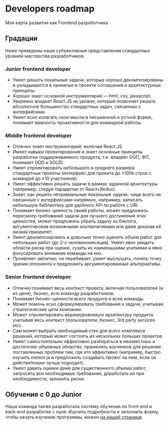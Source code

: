 # Developers roadmap
Моя карта развития как Frontend разработчика

## Градации
Ниже приведены наши субъективные представления стандартных уровней мастерства разработчиков.

### Junior frontend developer
* Умеет решать локальные задачи, которые хорошо декомпозированы и укладываются в принятые в проекте соглашения и архитектурные принципы.
* Хорошо знает основной инструментарий — html, css, javascript.
* Уверенно владеет React.JS на уровне, который позволяет решать абсолютное большинство стандартных задач, связанных с интерфейсами.
* Умеет ясно излагать свои мысли в письменной и устной форме, понимает важность проактивности для командной работы.

### Middle frontend developer
* Отлично знает инструментарий, включая React.JS.
* Имеет навыки проектирования и знает основные принципы разработки поддерживаемого продукта, т.е. владеет ООП, ФП, понимает DDD и SOLID.
* Умеет спроектировать небольшого и среднего размера стандартные проекты (интерфейс для проекта до ±100k строк с командой до ±10 участников).
* Умеет эффективно решать задачи в рамках заданной архитектуры (например, следуя парадигме от React+Redux).
* Знает, как решить нетривиальные локальные задачи, чаще всего не связанные с интерфейсами напрямую, например, написать небольшую библиотеку для удобного API по работе с URI.
* Понимает бизнес-ценность своей работы, может предложить пересмотр требований задачи для лучшего достижений этих ценностей, может предложить убрать задачу из бэклога, аргументировав возможными альтернативами или даже доказав её низкий приоритет.
* Умеет декомпозировать и довольно точно оценить объем работ для небольших работ (до 2-х человекомесяцев). Умеет явно увидеть области риска при оценке, сузить их наименьшими усилиями и явно фокусировать внимание команды на них.
* Проявляет эмпатию, не перебивает, умеет выслушать, понять точку зрения оппонента и предложить аргументированные альтернативы.

### Senior frontend developer
* Отлично понимает весь контекст проекта, включая пользователей (и их цели), бизнес, всю команду разработчиков.
* Понимает бизнес-ценности всего продукта и всей команды.
* Может помочь ясно сформулировать требования к задаче, учитывая стратегические цели компании.
* Может спроектировать верхнеуровневую архитектуру продукта учитывая весь контекст (пользователи, бизнес, 3rd party services etc).
* Сам может выбрать необходимый стек для всего комплекса решений, который может состоять из нескольких больших проектов.
* Умеет самостоятельно эффективно разбираться в неизвестных и достаточно объемных областях, применять изученное для решения поставленных проблем там, где это эффективно (например, быстро изучить meteor.js и предложить создавать проект на нем, если он действительно лучше подходит).
* Умеет давать оценки даже для существенного объема работ, запросить все необходимые требования, доработать их при необходимости, заложить риски.

## Обучение с 0 до Junior
Наша команда также разработала систему обучения по front-end и back-end разработке с нуля. Изучить подробности и заполнить форму, чтобы начать изучение программы, можно [на нашей странице](https://www.metalamp.io/education).
